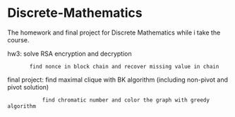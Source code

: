 # Discrete-Mathematics

The homework and final project for Discrete Mathematics while i take the course.

hw3: solve RSA encryption and decryption

           find nonce in block chain and recover missing value in chain
           
final project: find maximal clique with BK algorithm (including non-pivot and pivot solution)

               find chromatic number and color the graph with greedy algorithm
